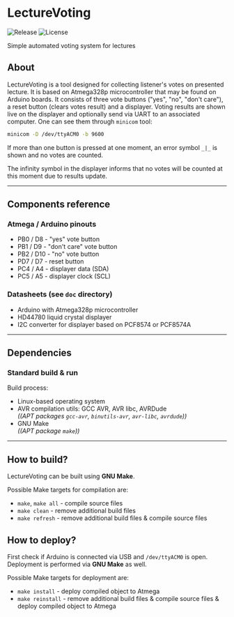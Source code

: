 # LectureVoting
![Release](https://img.shields.io/github/v/release/ksiuwr/LectureVoting?style=plastic)
![License](https://img.shields.io/github/license/ksiuwr/LectureVoting?style=plastic)

Simple automated voting system for lectures

## About
LectureVoting is a tool designed for collecting listener's votes on presented lecture. It is based on Atmega328p microcontroller that may be found on Arduino boards. It consists of three vote buttons ("yes", "no", "don't care"), a reset button (clears votes result) and a displayer. Voting results are shown live on the displayer and optionally send via UART to an associated computer. One can see them through `minicom` tool:

```sh
minicom -D /dev/ttyACM0 -b 9600
```

If more than one button is pressed at one moment, an error symbol `_|_` is shown and no votes are counted.

The infinity symbol in the displayer informs that no votes will be counted at this moment due to results update.

-----

## Components reference

### Atmega / Arduino pinouts
+ PB0 / D8  - "yes" vote button
+ PB1 / D9 - "don't care" vote button
+ PB2 / D10  - "no" vote button
+ PD7 / D7 - reset button
+ PC4 / A4 - displayer data (SDA)
+ PC5 / A5 - displayer clock (SCL)

### Datasheets (see `doc` directory)
+ Arduino with Atmega328p microcontroller
+ HD44780 liquid crystal displayer
+ I2C converter for displayer based on PCF8574 or PCF8574A

-----

## Dependencies

### Standard build & run
Build process:
+ Linux-based operating system
+ AVR compilation utils: GCC AVR, AVR libc, AVRDude \
  *((APT packages `gcc-avr`, `binutils-avr`, `avr-libc`, `avrdude`))*
+ GNU Make \
  *((APT package `make`))*

-----

## How to build?
LectureVoting can be built using **GNU Make**.

Possible Make targets for compilation are:
+ `make`, `make all` - compile source files
+ `make clean` - remove additional build files
+ `make refresh` - remove additional build files & compile source files

## How to deploy?
First check if Arduino is connected via USB and `/dev/ttyACM0` is open. Deployment is performed via **GNU Make** as well.

Possible Make targets for deployment are:
+ `make install` - deploy compiled object to Atmega
+ `make reinstall` - remove additional build files & compile source files & deploy compiled object to Atmega
